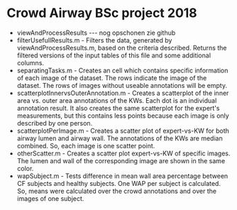 # Crowd Airway BSc project 2018

* viewAndProcessResults --- nog opschonen zie github
* filterUsefullResults.m - Filters the data, generated by viewAndProcessResults.m, based on the criteria described. Returns the filtered versions of the input tables of this file and some additional columns.
* separatingTasks.m - Creates an cell which contains specific information of each image of the dataset. The rows indicate the image of the dataset. The rows of images without useable annotations will be empty.
* scatterplotInnervsOuterAnnotation.m - Creates a scatterplot of the inner area vs. outer area annotations of the KWs. Each dot is an individual annotation result. It also creates the same scatterplot for the expert's measurements, but this contains less points because each image is only described by one person.  
* scatterplotPerImage.m - Creates a scatter plot of expert-vs-KW for both airway lumen and airway wall. The annotations of the KWs are median combined. So, each image is one scatter point. 
* otherScatter.m - Creates a scatter plot expert-vs-KW of specific images. The lumen and wall of the corresponding image are shown in the same color. 
* wapSubject.m - Tests difference in mean wall area percentage between CF subjects and healthy subjects. One WAP per subject is calculated. So, means were calculated over the crowd annotations and over the images of one subject.   